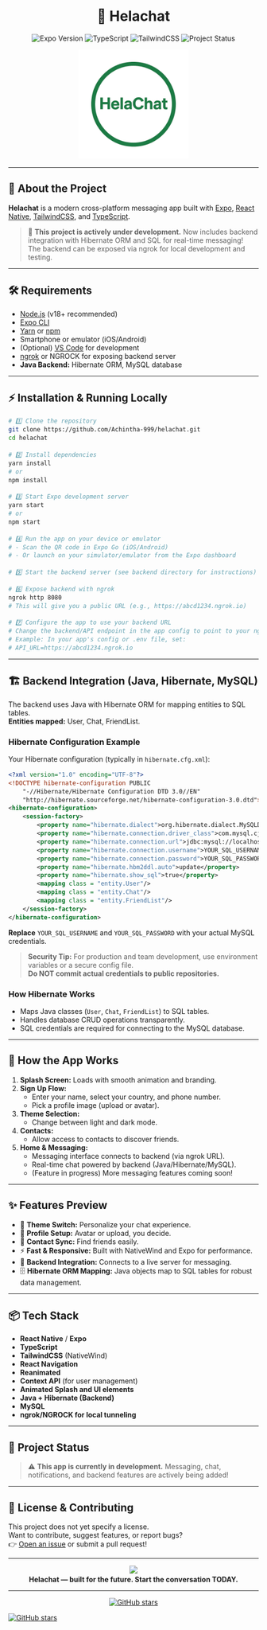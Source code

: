 <h1 align="center">🚀 Helachat</h1>
<p align="center">
  <img src="https://img.shields.io/badge/Expo-%5E49.0.0-blue?logo=expo" alt="Expo Version">
  <img src="https://img.shields.io/badge/TypeScript-%5E5.3.3-blue?logo=typescript" alt="TypeScript">
  <img src="https://img.shields.io/badge/TailwindCSS-%5E3.4.1-blue?logo=tailwindcss" alt="TailwindCSS">
  <img src="https://img.shields.io/badge/Status-In%20Development-yellow?logo=githubactions" alt="Project Status">
</p>
<p align="center">
  <img width="220" src="assets/logo.png" alt="App Logo">
</p>

---

## 💬 About the Project

**Helachat** is a modern cross-platform messaging app built with [Expo](https://expo.dev/), [React Native](https://reactnative.dev/), [TailwindCSS](https://tailwindcss.com/), and [TypeScript](https://www.typescriptlang.org/).

> 🚧 **This project is actively under development.**
> Now includes backend integration with Hibernate ORM and SQL for real-time messaging!  
> The backend can be exposed via ngrok for local development and testing.

---

## 🛠️ Requirements

- [Node.js](https://nodejs.org/) (v18+ recommended)
- [Expo CLI](https://docs.expo.dev/get-started/installation/)
- [Yarn](https://yarnpkg.com/) or [npm](https://www.npmjs.com/)
- Smartphone or emulator (iOS/Android)
- (Optional) [VS Code](https://code.visualstudio.com/) for development
- [ngrok](https://ngrok.com/) or NGROCK for exposing backend server
- **Java Backend:** Hibernate ORM, MySQL database

---

## ⚡ Installation & Running Locally

```bash
# 1️⃣ Clone the repository
git clone https://github.com/Achintha-999/helachat.git
cd helachat

# 2️⃣ Install dependencies
yarn install
# or
npm install

# 3️⃣ Start Expo development server
yarn start
# or
npm start

# 4️⃣ Run the app on your device or emulator
# - Scan the QR code in Expo Go (iOS/Android)
# - Or launch on your simulator/emulator from the Expo dashboard

# 5️⃣ Start the backend server (see backend directory for instructions)

# 6️⃣ Expose backend with ngrok
ngrok http 8080
# This will give you a public URL (e.g., https://abcd1234.ngrok.io)

# 7️⃣ Configure the app to use your backend URL
# Change the backend/API endpoint in the app config to point to your ngrok URL.
# Example: In your app's config or .env file, set:
# API_URL=https://abcd1234.ngrok.io
```

---

## 🏗️ Backend Integration (Java, Hibernate, MySQL)

The backend uses Java with Hibernate ORM for mapping entities to SQL tables.  
**Entities mapped:** User, Chat, FriendList.

### Hibernate Configuration Example

Your Hibernate configuration (typically in `hibernate.cfg.xml`):

```xml
<?xml version="1.0" encoding="UTF-8"?>
<!DOCTYPE hibernate-configuration PUBLIC 
    "-//Hibernate/Hibernate Configuration DTD 3.0//EN" 
    "http://hibernate.sourceforge.net/hibernate-configuration-3.0.dtd">
<hibernate-configuration>
    <session-factory>
        <property name="hibernate.dialect">org.hibernate.dialect.MySQLDialect</property>
        <property name="hibernate.connection.driver_class">com.mysql.cj.jdbc.Driver</property>
        <property name="hibernate.connection.url">jdbc:mysql://localhost:3306/chat_app?useSSL=false&amp;allowPublicKeyRetrieval=true</property>
        <property name="hibernate.connection.username">YOUR_SQL_USERNAME</property>
        <property name="hibernate.connection.password">YOUR_SQL_PASSWORD</property>
        <property name="hibernate.hbm2ddl.auto">update</property>
        <property name="hibernate.show_sql">true</property>
        <mapping class = "entity.User"/>
        <mapping class = "entity.Chat"/>
        <mapping class = "entity.FriendList"/>
    </session-factory>
</hibernate-configuration>
```

**Replace** `YOUR_SQL_USERNAME` and `YOUR_SQL_PASSWORD` with your actual MySQL credentials.  
> **Security Tip:** For production and team development, use environment variables or a secure config file.  
> **Do NOT commit actual credentials to public repositories.**

### How Hibernate Works

- Maps Java classes (`User`, `Chat`, `FriendList`) to SQL tables.
- Handles database CRUD operations transparently.
- SQL credentials are required for connecting to the MySQL database.

---

## 🎨 How the App Works

1. **Splash Screen:** Loads with smooth animation and branding.
2. **Sign Up Flow:**  
   - Enter your name, select your country, and phone number.  
   - Pick a profile image (upload or avatar).
3. **Theme Selection:**  
   - Change between light and dark mode.
4. **Contacts:**  
   - Allow access to contacts to discover friends.
5. **Home & Messaging:**  
   - Messaging interface connects to backend (via ngrok URL).
   - Real-time chat powered by backend (Java/Hibernate/MySQL).
   - (Feature in progress) More messaging features coming soon!

---

## ✨ Features Preview

- 🌙 **Theme Switch:** Personalize your chat experience.
- 👤 **Profile Setup:** Avatar or upload, you decide.
- 📱 **Contact Sync:** Find friends easily.
- ⚡ **Fast & Responsive:** Built with NativeWind and Expo for performance.
- 🔗 **Backend Integration:** Connects to a live server for messaging.
- 🗄️ **Hibernate ORM Mapping:** Java objects map to SQL tables for robust data management.

---

## 📦 Tech Stack

- **React Native** / **Expo**
- **TypeScript**
- **TailwindCSS** (NativeWind)
- **React Navigation**
- **Reanimated**
- **Context API** (for user management)
- **Animated Splash and UI elements**
- **Java + Hibernate (Backend)**
- **MySQL**
- **ngrok/NGROCK for local tunneling**

---

## 🚧 Project Status

> ⚠️ **This app is currently in development.**
> Messaging, chat, notifications, and backend features are actively being added!

---

## 📝 License & Contributing

This project does not yet specify a license.  
Want to contribute, suggest features, or report bugs?  
👉 [Open an issue](https://github.com/Achintha-999/helachat/issues) or submit a pull request!

---

<p align="center">
  <img src="https://img.icons8.com/color/96/000000/chat--v1.png"/>
  <br>
  <b>Helachat — built for the future. Start the conversation TODAY.</b>
</p>

---

<p align="center">
  <a href="https://github.com/Achintha-999/helachat">
    <img src="https://img.shields.io/github/stars/Achintha-999/helachat?style=social" alt="GitHub stars">
  </a>
</p>
  <a href="https://github.com/Achintha-999/react-native-messenger">
    <img src="https://img.shields.io/github/stars/Achintha-999/react-native-messenger?style=social" alt="GitHub stars">
  </a>
</p>

